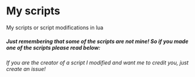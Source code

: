 # My scripts
My scripts or script modifications in lua

##### Just remembering that some of the scripts are not mine! So if you made one of the scripts please read below:

###### If you are the creator of a script I modified and want me to credit you, just create an issue!
